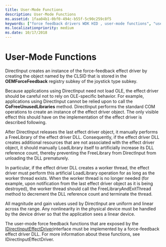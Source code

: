 ```yaml
---
title: User-Mode Functions
description: User-Mode Functions
ms.assetid: 1faa04b1-0bf0-494c-b55f-5c90c259c8f5
keywords: ["force feedback drivers WDK HID , user-mode functions", "user-mode functions WDK force feedback"]
ms.localizationpriority: medium
ms.date: 10/17/2018
---
```


# User-Mode Functions





DirectInput creates an instance of the force-feedback effect driver by creating the object named by the CLSID that is stored in the **OEMForceFeedback** registry subkey of the joystick type subkey.

Because applications using DirectInput need not load OLE, the effect driver should be careful not to rely on OLE-specific behavior. For example, applications using DirectInput cannot be relied upon to call the **CoFreeUnusedLibraries** method. DirectInput performs the standard COM operations to create an instance of the effect driver object. The only visible effect this should have on the implementation of the effect driver is described following.

After DirectInput releases the last effect driver object, it manually performs a FreeLibrary of the effect driver DLL. Consequently, if the effect driver DLL creates additional resources that are not associated with the effect driver object, it should manually LoadLibrary itself to artificially increase its DLL reference count, thereby preventing the FreeLibrary from DirectInput from unloading the DLL prematurely.

In particular, if the effect driver DLL creates a worker thread, the effect driver must perform this artificial LoadLibrary operation for as long as the worker thread exists. When the worker thread is no longer needed (for example, upon notification from the last effect driver object as it is being destroyed), the worker thread should call the FreeLibraryAndExitThread method to decrement the DLL reference count and terminate the thread.

All magnitude and gain values used by DirectInput are uniform and linear across the range. Any nonlinearity in the physical device must be handled by the device driver so that the application sees a linear device.

The user-mode force feedback functions that are exposed by the [IDirectInputEffectDriver](https://msdn.microsoft.com/library/windows/hardware/ff540050)interface must be implemented by a force-feedback effect driver DLL. For more information about these functions, see IDirectInputEffectDriver.

 

 




